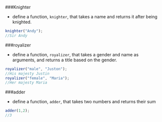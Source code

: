 ###Knighter

- define a function, `knighter`, that takes a name and returns it after being knighted.

```javascript
knighter("Andy");
//Sir Andy
```

###royalizer

- define a function, `royalizer`, that takes a gender and name as arguments, and returns a title based on the gender.

```javascript
royalizer("male", "Juston");
//His majesty Justin
royalizer("female", "Maria");
//Her majesty Maria
```
###adder

- define a function, `adder`, that takes two numbers and returns their sum

```javascript
adder(1,2);
//3
```